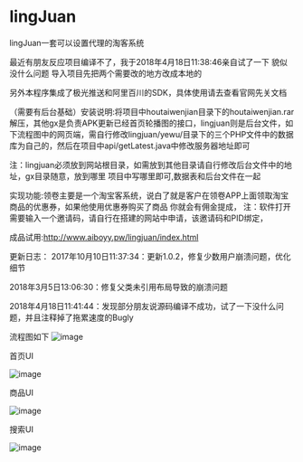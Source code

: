 # lingJuan
lingJuan一套可以设置代理的淘客系统

最近有朋友反应项目编译不了，我于2018年4月18日11:38:46亲自试了一下 貌似没什么问题  导入项目先把两个需要改的地方改成本地的

另外本程序集成了极光推送和阿里百川的SDK，具体使用请去查看官网先关文档

（需要有后台基础）安装说明:将项目中houtaiwenjian目录下的houtaiwenjian.rar解压，其他gx是负责APK更新已经首页轮播图的接口，lingjuan则是后台文件，如下流程图中的网页端，需自行修改lingjuan/yewu/目录下的三个PHP文件中的数据库为自己的，然后在项目中api/getLatest.java中修改服务器地址即可

注：lingjuan必须放到网站根目录，如需放到其他目录请自行修改后台文件中的地址，gx目录随意，放到哪里 项目中写哪里即可,数据表和后台文件在一起


实现功能:领卷主要是一个淘宝客系统，说白了就是客户在领卷APP上面领取淘宝商品的优惠券，如果他使用优惠券购买了商品 你就会有佣金提成，
注：软件打开需要输入一个邀请码，请自行在搭建的网站中申请，该邀请码和PID绑定，

成品试用:http://www.aiboyy.pw/lingjuan/index.html

更新日志：
2017年10月10日11:37:34：更新1.0.2，修复少数用户崩溃问题，优化细节

2018年3月5日13:06:30：修复父类未引用布局导致的崩溃问题

2018年4月18日11:41:44：发现部分朋友说源码编译不成功，试了一下没什么问题，并且注释掉了拖累速度的Bugly


流程图如下
![image](https://github.com/CrackgmKey/lingJuan/blob/master/tupian/jdfw.gif)

首页UI

![image](https://github.com/CrackgmKey/lingJuan/blob/master/tupian/1.png)

商品UI

![image](https://github.com/CrackgmKey/lingJuan/blob/master/tupian/2.png)

搜索UI

![image](https://github.com/CrackgmKey/lingJuan/blob/master/tupian/4.png)
